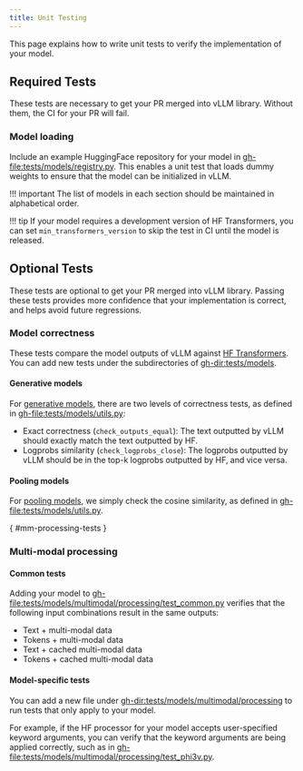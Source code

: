 ```yaml
---
title: Unit Testing
---
```


This page explains how to write unit tests to verify the implementation of your model.

## Required Tests

These tests are necessary to get your PR merged into vLLM library.
Without them, the CI for your PR will fail.

### Model loading

Include an example HuggingFace repository for your model in <gh-file:tests/models/registry.py>.
This enables a unit test that loads dummy weights to ensure that the model can be initialized in vLLM.

!!! important
    The list of models in each section should be maintained in alphabetical order.

!!! tip
    If your model requires a development version of HF Transformers, you can set
    `min_transformers_version` to skip the test in CI until the model is released.

## Optional Tests

These tests are optional to get your PR merged into vLLM library.
Passing these tests provides more confidence that your implementation is correct, and helps avoid future regressions.

### Model correctness

These tests compare the model outputs of vLLM against [HF Transformers](https://github.com/huggingface/transformers). You can add new tests under the subdirectories of <gh-dir:tests/models>.

#### Generative models

For [generative models](../../models/generative_models.md), there are two levels of correctness tests, as defined in <gh-file:tests/models/utils.py>:

- Exact correctness (`check_outputs_equal`): The text outputted by vLLM should exactly match the text outputted by HF.
- Logprobs similarity (`check_logprobs_close`): The logprobs outputted by vLLM should be in the top-k logprobs outputted by HF, and vice versa.

#### Pooling models

For [pooling models](../../models/pooling_models.md), we simply check the cosine similarity, as defined in <gh-file:tests/models/utils.py>.

[](){ #mm-processing-tests }

### Multi-modal processing

#### Common tests

Adding your model to <gh-file:tests/models/multimodal/processing/test_common.py> verifies that the following input combinations result in the same outputs:

- Text + multi-modal data
- Tokens + multi-modal data
- Text + cached multi-modal data
- Tokens + cached multi-modal data

#### Model-specific tests

You can add a new file under <gh-dir:tests/models/multimodal/processing> to run tests that only apply to your model.

For example, if the HF processor for your model accepts user-specified keyword arguments, you can verify that the keyword arguments are being applied correctly, such as in <gh-file:tests/models/multimodal/processing/test_phi3v.py>.
